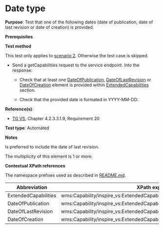# Date type

**Purpose**: Test that one of the following dates (date of publication, date of last revision or date of creation) is provided.

**Prerequisites**

**Test method**

This test only applies to [scenario 2](./README.md#scenarios). Otherwise the test case is skipped.

* Send a getCapabilities request to the service endpoint. Into the response:

  * Check that at least one [DateOfPublication](#DateOfPublication), [DateOfLastRevision](#DateOfLastRevision) or [DateOfCreation](#DateOfCreation) element is provided within [ExtendedCapabilities](#ExtendedCapabilities) section.

  * Check that the provided date is formated in YYYY-MM-DD.

**Reference(s)**:
* [TG VS](./README.md#ref_TG_VS), Chapter 4.2.3.3.1.9, Requirement 20

**Test type**: Automated

**Notes**

Is preferred to include the date of last revision.

The multiplicity of this element is 1 or more.

**Contextual XPath references**

The namespace prefixes used as described in [README.md](./README.md#namespaces).

Abbreviation                                               |  XPath expression (relative to /wms:WMS_Capabilities)
---------------------------------------------------------- | -------------------------------------------------------------------------
ExtendedCapabilities <a name="ExtendedCapabilities"></a> | wms:Capability/inspire_vs:ExtendedCapabilities
DateOfPublication <a name="DateOfPublication"></a> | wms:Capability/inspire_vs:ExtendedCapabilities/inspire_common:TemporalReference/inspire_common:DateOfPublication
DateOfLastRevision <a name="DateOfLastRevision"></a> | wms:Capability/inspire_vs:ExtendedCapabilities/inspire_common:TemporalReference/inspire_common:DateOfLastRevision
DateOfCreation <a name="DateOfCreation"></a> | wms:Capability/inspire_vs:ExtendedCapabilities/inspire_common:TemporalReference/inspire_common:DateOfCreation